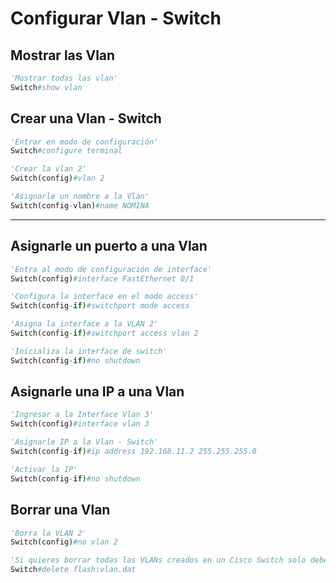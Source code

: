 # Configurar Vlan - Switch

## Mostrar las Vlan

```python
'Mostrar todas las vlan'
Switch#show vlan 
```

## Crear una Vlan - Switch

```python
'Entrar en modo de configuración'
Switch#configure terminal 

'Crear la vlan 2'
Switch(config)#vlan 2

'Asignarle un nombre a la Vlan'
Switch(config-vlan)#name NOMINA
```
---

## Asignarle un puerto a una Vlan

```python
'Entra al modo de configuración de interface'
Switch(config)#interface FastEthernet 0/1

'Configura la interface en el modo access'
Switch(config-if)#switchport mode access

'Asigna la interface a la VLAN 2'
Switch(config-if)#switchport access vlan 2

'Inicializa la interface de switch'
Switch(config-if)#no shutdown
```

## Asignarle una IP a una Vlan

```python
'Ingresar a la Interface Vlan 3'
Switch(config)#interface vlan 3

'Asignarle IP a la Vlan - Switch'
Switch(config-if)#ip address 192.168.11.2 255.255.255.0

'Activar la IP'
Switch(config-if)#no shutdown
```

## Borrar una Vlan

```python
'Borra la VLAN 2'
Switch(config)#no vlan 2

'Si quieres borrar todas las VLANs creados en un Cisco Switch solo debes de borrar el archivo vlan.dat almacenado en la memoria flash del Swtich.'
Switch#delete flash:vlan.dat
```
